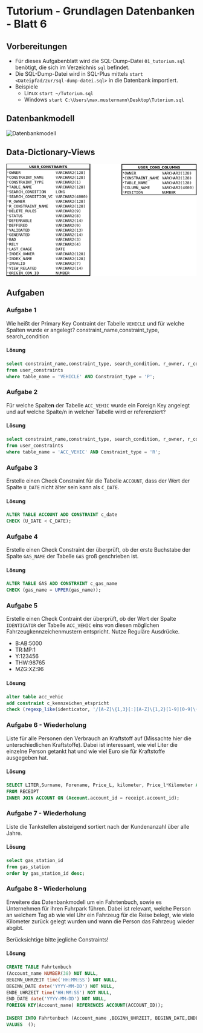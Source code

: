 # Tutorium - Grundlagen Datenbanken - Blatt 6

## Vorbereitungen
* Für dieses Aufgabenblatt wird die SQL-Dump-Datei `01_tutorium.sql` benötigt, die sich im Verzeichnis `sql` befindet.
* Die SQL-Dump-Datei wird in SQL-Plus mittels `start <Dateipfad/zur/sql-dump-datei.sql>` in die Datenbank importiert.
* Beispiele
  * Linux `start ~/Tutorium.sql`
  * Windows `start C:\Users\max.mustermann\Desktop\Tutorium.sql`

## Datenbankmodell
![Datenbankmodell](./img/datamodler_schema.png)

## Data-Dictionary-Views
![Data-Dictionary-Views](./img/constraint_schema.png)

## Aufgaben

### Aufgabe 1
Wie heißt der Primary Key Contraint der Tabelle `VEHICLE` und für welche Spalten wurde er angelegt?
constraint_name,constraint_type, search_condition
#### Lösung
```sql
select constraint_name,constraint_type, search_condition, r_owner, r_constraint_name
from user_constraints
where table_name = 'VEHICLE' AND Constraint_type = 'P';
```

### Aufgabe 2
Für welche Spalte**n** der Tabelle `ACC_VEHIC` wurde ein Foreign Key angelegt und auf welche Spalte/n in welcher Tabelle wird er referenziert?

#### Lösung
```sql
select constraint_name,constraint_type, search_condition, r_owner, r_constraint_name
from user_constraints
where table_name = 'ACC_VEHIC' AND Constraint_type = 'R';
```

### Aufgabe 3
Erstelle einen Check Constraint für die Tabelle `ACCOUNT`, dass der Wert der Spalte `U_DATE` nicht älter sein kann als `C_DATE`.

#### Lösung
```sql
ALTER TABLE ACCOUNT ADD CONSTRAINT c_date
CHECK (U_DATE < C_DATE);

```

### Aufgabe 4
Erstelle einen Check Constraint der überprüft, ob der erste Buchstabe der Spalte `GAS_NAME` der Tabelle `GAS` groß geschrieben ist.

#### Lösung
```sql
ALTER TABLE GAS ADD CONSTRAINT c_gas_name
CHECK (gas_name = UPPER(gas_name));

```

### Aufgabe 5
Erstelle einen Check Contraint der überprüft, ob der Wert der Spalte `IDENTICATOR` der Tabelle `ACC_VEHIC` eins von diesen möglichen Fahrzeugkennzeichenmustern entspricht. Nutze Reguläre Ausdrücke.

+ B:AB:5000
+ TR:MP:1
+ Y:123456
+ THW:98765
+ MZG:XZ:96

#### Lösung
```sql
alter table acc_vehic 
add constraint c_kennzeichen_etspricht
check (regexp_like(identicator, '/[A-Z]\{1,3}[:][A-Z]\{1,2}[1-9][0-9]\{0,3}'));
```

### Aufgabe 6 - Wiederholung
Liste für alle Personen den Verbrauch an Kraftstoff auf (Missachte hier die unterschiedlichen Kraftstoffe). Dabei ist interessant, wie viel Liter die einzelne Person getankt hat und wie viel Euro sie für Kraftstoffe ausgegeben hat.

#### Lösung
```sql
SELECT LITER,Surname, Forename, Price_L, kilometer, Price_l*Kilometer AS Preis_SUMME
FROM RECEIPT
INNER JOIN ACCOUNT ON (Account.account_id = receipt.account_id);
```

### Aufgabe 7 - Wiederholung
Liste die Tankstellen absteigend sortiert nach der Kundenanzahl über alle Jahre.

#### Lösung
```sql
select gas_station_id
from gas_station 
order by gas_station_id desc;
```

### Aufgabe 8 - Wiederholung
Erweitere das Datenbankmodell um ein Fahrtenbuch, sowie es Unternehmen für ihren Fuhrpark führen. Dabei ist relevant, welche Person an welchem Tag
ab wie viel Uhr ein Fahrzeug für die Reise belegt, 
wie viele Kilometer zurück gelegt wurden und wann die Person das Fahrzeug wieder abgibt.

Berücksichtige bitte jegliche Constraints!

#### Lösung
```sql
CREATE TABLE Fahrtenbuch
(Account_name NUMBER(38) NOT NULL, 
BEGINN_UHRZEIT time('HH:MM:SS') NOT NULL,
BEGINN_DATE date('YYYY-MM-DD') NOT NULL,
ENDE_UHRZEIT time('HH:MM:SS') NOT NULL,
END_DATE date('YYYY-MM-DD') NOT NULL,
FOREIGN KEY(Account_name) REFERENCES ACCOUNT(ACCOUNT_ID));

INSERT INTO Fahrtenbuch (Account_name ,BEGINN_UHRZEIT, BEGINN_DATE,ENDE_UHRZEIT,END_DATE) 
VALUES	();
```








